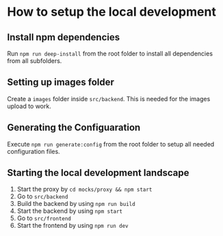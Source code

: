# How to setup the local development

## Install npm dependencies

Run `npm run deep-install` from the root folder to install all dependencies from all subfolders.

## Setting up images folder

Create a `images` folder inside `src/backend`. This is needed for the images upload to work.

## Generating the Configuaration

Execute `npm run generate:config` from the root folder to setup all needed configuration files.

## Starting the local development landscape

1. Start the proxy by `cd mocks/proxy && npm start`
1. Go to `src/backend`
1. Build the backend by using `npm run build`
1. Start the backend by using `npm start`
1. Go to `src/frontend`
1. Start the frontend by using `npm run dev`
